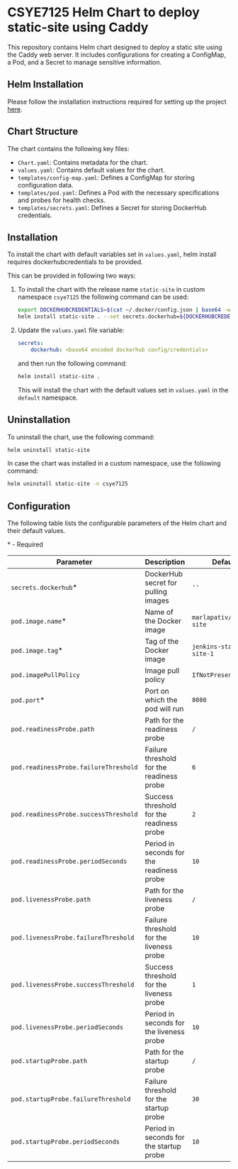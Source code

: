 # CSYE7125 Helm Chart to deploy static-site using Caddy

This repository contains Helm chart designed to deploy a static site using the Caddy web server. It includes configurations for creating a ConfigMap, a Pod, and a Secret to manage sensitive information.

## Helm Installation

Please follow the installation instructions required for setting up the project [here](INSTALLATION.md).

## Chart Structure

The chart contains the following key files:

- `Chart.yaml`: Contains metadata for the chart.
- `values.yaml`: Contains default values for the chart.
- `templates/config-map.yaml`: Defines a ConfigMap for storing configuration data.
- `templates/pod.yaml`: Defines a Pod with the necessary specifications and probes for health checks.
- `templates/secrets.yaml`: Defines a Secret for storing DockerHub credentials.

## Installation

To install the chart with default variables set in `values.yaml`, helm install requires dockerhubcredentials to be provided.

This can be provided in following two ways:

1. To install the chart with the release name `static-site` in custom namespace `csye7125` the following command can be used:

    ```bash
    export DOCKERHUBCREDENTIALS=$(cat ~/.docker/config.json | base64 -w 0)
    helm install static-site . --set secrets.dockerhub=${DOCKERHUBCREDENTIALS} --create-namespace --namespace csye7125
    ```

2. Update the `values.yaml` file variable:

    ```yaml
    secrets:
        dockerhub: <base64 encoded dockerhub config/credentials>
    ```

    and then run the following command:

    ```bash
    helm install static-site .
    ```

    This will install the chart with the default values set in `values.yaml` in the `default` namespace.

## Uninstallation

To uninstall the chart, use the following command:

```bash
helm uninstall static-site
```

In case the chart was installed in a custom namespace, use the following command:

```bash
helm uninstall static-site -n csye7125
```

## Configuration

The following table lists the configurable parameters of the Helm chart and their default values.

\* - Required

| Parameter                             | Description                               | Default                  |
| ------------------------------------- | ----------------------------------------- | ------------------------ |
| `secrets.dockerhub`*                  | DockerHub secret for pulling images       | `''`                     |
| `pod.image.name`*                     | Name of the Docker image                  | `marlapativ/static-site` |
| `pod.image.tag`*                      | Tag of the Docker image                   | `jenkins-static-site-1`  |
| `pod.imagePullPolicy`                 | Image pull policy                         | `IfNotPresent`           |
| `pod.port`*                           | Port on which the pod will run            | `8080`                   |
| `pod.readinessProbe.path`             | Path for the readiness probe              | `/`                      |
| `pod.readinessProbe.failureThreshold` | Failure threshold for the readiness probe | `6`                      |
| `pod.readinessProbe.successThreshold` | Success threshold for the readiness probe | `2`                      |
| `pod.readinessProbe.periodSeconds`    | Period in seconds for the readiness probe | `10`                     |
| `pod.livenessProbe.path`              | Path for the liveness probe               | `/`                      |
| `pod.livenessProbe.failureThreshold`  | Failure threshold for the liveness probe  | `10`                     |
| `pod.livenessProbe.successThreshold`  | Success threshold for the liveness probe  | `1`                      |
| `pod.livenessProbe.periodSeconds`     | Period in seconds for the liveness probe  | `10`                     |
| `pod.startupProbe.path`               | Path for the startup probe                | `/`                      |
| `pod.startupProbe.failureThreshold`   | Failure threshold for the startup probe   | `30`                     |
| `pod.startupProbe.periodSeconds`      | Period in seconds for the startup probe   | `10`                     |
